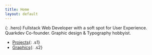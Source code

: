 ```yaml
---
title: Home
layout: default
---
```


{: .hero}
Fullstack Web Developer with a soft spot for User Experience.<br> Quarkdev Co-founder. Graphic design & Typography hobbyist.

 - [Projects](projects){: .s1}
 - [Graphics](design){: .s2}

